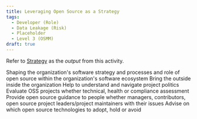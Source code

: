 ```yaml
---
title: Leveraging Open Source as a Strategy
tags: 
  - Developer (Role)
  - Data Leakage (Risk)
  - Placeholder
  - Level 3 (OSMM)
draft: true
---
```


Refer to [Strategy](../Artifacts/Strategy) as the _output_ from this activity.

Shaping the organization's software strategy and processes and role of open source within the organization's software ecosystem
Bring the outside inside the organization
Help to understand and navigate project politics
Evaluate OSS projects whether technical, health or compliance assessment
Provide open source guidance to people whether managers, contributors, open source project leaders/project maintainers with their issues
Advise on which open source technologies to adopt, hold or avoid
